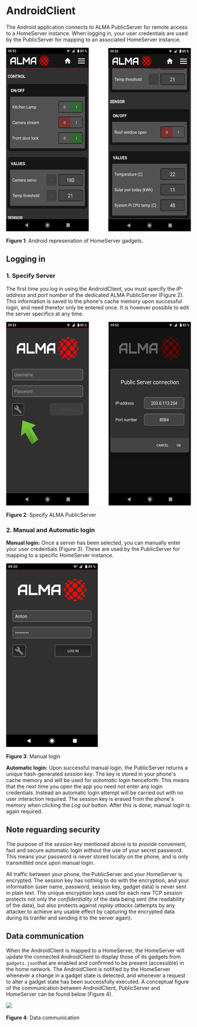 # AndroidClient
The Android application connects to ALMA PublicServer for remote access to a HomeServer instance. When logging in, your user credentials are used by the PublicServer for mapping to an associated HomeServer instance.

<img src="./images/app_overview.png" height="500">

**Figure 1**: Android represenation of HomeServer gadgets.

## Logging in
### 1. Specify Server
The first time you log in using the AndroidClient, you must specify the *IP-address* and *port number* of the dedicated ALMA PublicServer (Figure 2). This information is saved to the phone's cache memory upon successful login, and need therefor only be entered once. It is however possible to edit the server specifics at any time.

<img src="./images/app_server_spec.png" height="500">

**Figure 2**: Specify ALMA PublicServer

### 2. Manual and Automatic login
**Manual login:** Once a server has been selected, you can manually enter your user credentials (Figure 3). These are used by the PublicServer for mapping to a specific HomeServer instance. 

<img src="./images/app_login.png" height="500">

**Figure 3**: Manual login

**Automatic login:** Upon successful manual login, the PublicServer returns a unique hash-generated *session key*. The key is stored in your phone's cache memory and will be used for *automatic login* henceforth. This means that the next time you open the app you need not enter any login credentials. Instead an automatic login attempt will be carried out with no user interaction required. The session key is erased from the  phone's memory when clicking the *Log out* button. After this is done; manual login is again required.

## Note reguarding security
The purpose of the *session key* mentioned above is to provide convenient, fast and secure automatic login without the use of your secret password. This means your password is never stored locally on the phone, and is only transmitted once upon manual login.

All traffic between your phone, the PublicServer and your HomeServer is encrypted. The session key has nothing to do with the encryption, and your information (user name, password, session key, gadget data) is never sent in plain text. The unique encryption keys used for each new TCP session protects not only the *confidentiality* of the data being sent (the readability of the data), but also protects against *replay attacks* (attempts by any attacker to achieve any usable effect by capturing the encrypted data during its tranfer and sending it to the server again).

## Data communication
When the AndroidClient is mapped to a HomeServer, the HomeServer will update the connected AndroidClient to display those of its gadgets from ```gadgets.json```that are enabled and confirmed to be present (accessible) in the home network. The AndroidClient is notified by the HomeServer whenever a change in a gadget state is detected, and whenever a request to alter a gadget state has been successfully executed. A conceptual figure of the communication between AndroidClient, PublicServer and HomeServer can be found below (Figure 4).

<img src="./images/concept_2">

**Figure 4**: Data communication
